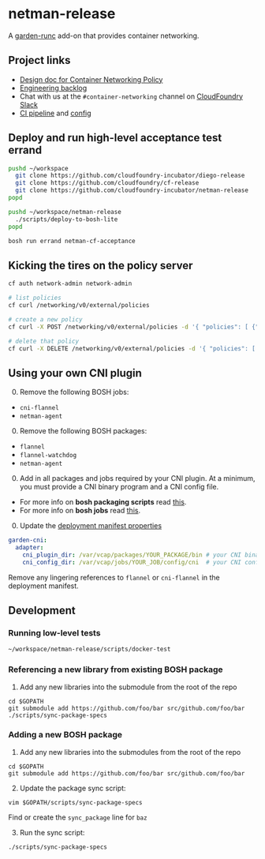 # netman-release

A [garden-runc](https://github.com/cloudfoundry-incubator/garden-runc-release) add-on
that provides container networking.

## Project links
- [Design doc for Container Networking Policy](https://docs.google.com/document/d/1HDS89TJKD7ACG6cqQHph5BdNSKLt8jvo6sPGBZ5DmsM)
- [Engineering backlog](https://www.pivotaltracker.com/n/projects/1498342)
- Chat with us at the `#container-networking` channel on [CloudFoundry Slack](http://slack.cloudfoundry.org/)
- [CI pipeline](https://c2c.ci.cf-app.com/) and [config](https://github.com/cloudfoundry-incubator/container-networking-ci)



## Deploy and run high-level acceptance test errand

```bash
pushd ~/workspace
  git clone https://github.com/cloudfoundry-incubator/diego-release
  git clone https://github.com/cloudfoundry/cf-release
  git clone https://github.com/cloudfoundry-incubator/netman-release
popd

pushd ~/workspace/netman-release
  ./scripts/deploy-to-bosh-lite
popd

bosh run errand netman-cf-acceptance
```

## Kicking the tires on the policy server
```bash
cf auth network-admin network-admin

# list policies
cf curl /networking/v0/external/policies

# create a new policy
cf curl -X POST /networking/v0/external/policies -d '{ "policies": [ {"source": { "id": "some-app-guid" }, "destination": { "id": "some-other-app-guid", "protocol": "tcp", "port": 8080 } } ] }'

# delete that policy
cf curl -X DELETE /networking/v0/external/policies -d '{ "policies": [ {"source": { "id": "some-app-guid" }, "destination": { "id": "some-other-app-guid", "protocol": "tcp", "port": 8080 } } ] }'

```

## Using your own CNI plugin
0. Remove the following BOSH jobs:
  - `cni-flannel`
  - `netman-agent`
0. Remove the following BOSH packages:
  - `flannel`
  - `flannel-watchdog`
  - `netman-agent`
0. Add in all packages and jobs required by your CNI plugin.  At a minimum, you must provide a CNI binary program and a CNI config file.
  - For more info on **bosh packaging scripts** read [this](http://bosh.io/docs/packages.html#create-a-packaging-script).
  - For more info on **bosh jobs** read [this](http://bosh.io/docs/jobs.html).
0. Update the [deployment manifest properties](http://bosh.io/docs/deployment-manifest.html#properties)

  ```yaml
  garden-cni:
    adapter:
      cni_plugin_dir: /var/vcap/packages/YOUR_PACKAGE/bin # your CNI binary goes in this directory
      cni_config_dir: /var/vcap/jobs/YOUR_JOB/config/cni  # your CNI config file goes in this directory
  ```
  Remove any lingering references to `flannel` or `cni-flannel` in the deployment manifest.


## Development

### Running low-level tests

```bash
~/workspace/netman-release/scripts/docker-test
```

### Referencing a new library from existing BOSH package
1. Add any new libraries into the submodule from the root of the repo
  ```
  cd $GOPATH
  git submodule add https://github.com/foo/bar src/github.com/foo/bar
  ./scripts/sync-package-specs
  ```

### Adding a new BOSH package
1. Add any new libraries into the submodules from the root of the repo
  ```
  cd $GOPATH
  git submodule add https://github.com/foo/bar src/github.com/foo/bar
  ```

2. Update the package sync script:
  ```
  vim $GOPATH/scripts/sync-package-specs
  ```
  Find or create the `sync_package` line for `baz`

3. Run the sync script:
  ```
  ./scripts/sync-package-specs
  ```
